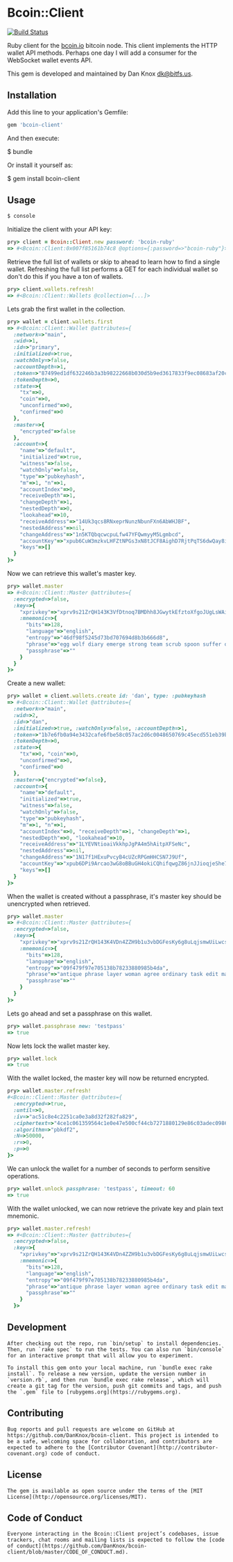 # Bcoin::Client

[![Build Status](https://travis-ci.org/DanKnox-BitFS/bcoin-client.svg?branch=master)](https://travis-ci.org/DanKnox-BitFS/bcoin-client)

Ruby client for the [bcoin.io](http://bcoin.io) bitcoin node. This
client implements the HTTP wallet API methods. Perhaps one day I will
add a consumer for the WebSocket wallet events API.

This gem is developed and maintained by Dan Knox <dk@bitfs.us>.

## Installation

Add this line to your application's Gemfile:

```ruby
gem 'bcoin-client'
```

And then execute:

$ bundle

Or install it yourself as:

$ gem install bcoin-client

## Usage

```bash
$ console
```

Initialize the client with your API key:

```ruby
pry> client = Bcoin::Client.new password: 'bcoin-ruby'
=> #<Bcoin::Client:0x007f85161b74c8 @options={:password=>"bcoin-ruby"}>
```

Retrieve the full list of wallets or skip to ahead to learn how to find a
single wallet. Refreshing the full list performs a GET for each individual
wallet so don't do this if you have a ton of wallets.

```ruby
pry> client.wallets.refresh!
=> #<Bcoin::Client::Wallets @collection=[...]>
```

Lets grab the first wallet in the collection.

```ruby
pry> wallet = client.wallets.first
=> #<Bcoin::Client::Wallet @attributes={
  :network=>"main",
  :wid=>1,
  :id=>"primary",
  :initialized=>true,
  :watchOnly=>false,
  :accountDepth=>1,
  :token=>"87499ed1df632246b3a3b98222668b030d5b9ed3617833f9ec08683af20c0dfb",
  :tokenDepth=>0,
  :state=>{
    "tx"=>0,
    "coin"=>0,
    "unconfirmed"=>0,
    "confirmed"=>0
  },
  :master=>{
    "encrypted"=>false
  },
  :account=>{
    "name"=>"default",
    "initialized"=>true,
    "witness"=>false,
    "watchOnly"=>false,
    "type"=>"pubkeyhash",
    "m"=>1, "n"=>1,
    "accountIndex"=>0,
    "receiveDepth"=>1,
    "changeDepth"=>1,
    "nestedDepth"=>0,
    "lookahead"=>10,
    "receiveAddress"=>"14Uk3qcs8RNxeprNunzNbunFXn6AbWHJBF",
    "nestedAddress"=>nil,
    "changeAddress"=>"1n5KTQbqcwcpuLfw47YFQwmyyM5Lgmbcd",
    "accountKey"=>"xpub6CuW3mzkvLHFZtNPGs3xN8tJCF8AighD7RjtPqTS6dwQay8iMqFguQuYC6cHXKYeBTM5qEofMDJ3CsgXwr59Se2HeBS3PoYYtRVySbaMvVX",
    "keys"=>[]
  }
}>
```

Now we can retrieve this wallet's master key.

```ruby
pry> wallet.master
=> #<Bcoin::Client::Master @attributes={
  :encrypted=>false,
  :key=>{
    "xprivkey"=>"xprv9s21ZrQH143K3VfDtnoq7BMDhh8JGwytkEfztoXfgoJUgLsWAisFTtZssbhh41JEN7BWtuLQeWdRyn4tQo4Wcc5xQYkoZNZ42RLCHUErCrN"},
    :mnemonic=>{
      "bits"=>128,
      "language"=>"english",
      "entropy"=>"46df98f5245d73bd707694d8b3b666d8",
      "phrase"=>"egg wolf diary emerge strong team scrub spoon suffer oval often ramp",
      "passphrase"=>""
    }
  }
}>
```

Create a new wallet:

```ruby
pry> wallet = client.wallets.create id: 'dan', type: :pubkeyhash
=> #<Bcoin::Client::Wallet @attributes={
  :network=>"main",
  :wid=>2,
  :id=>"dan",
  :initialized=>true, :watchOnly=>false, :accountDepth=>1,
  :token=>"1b7e6fb0a94e3432cafe6fbe58c057ac2d6c0048650769c45ecd551eb39ba003",
  :tokenDepth=>0,
  :state=>{
    "tx"=>0, "coin"=>0,
    "unconfirmed"=>0,
    "confirmed"=>0
  },
  :master=>{"encrypted"=>false},
  :account=>{
    "name"=>"default",
    "initialized"=>true,
    "witness"=>false,
    "watchOnly"=>false,
    "type"=>"pubkeyhash",
    "m"=>1, "n"=>1,
    "accountIndex"=>0, "receiveDepth"=>1, "changeDepth"=>1,
    "nestedDepth"=>0, "lookahead"=>10,
    "receiveAddress"=>"1LYEVNtioaiVkkhpJgPA4m5hAitpXFSeNc",
    "nestedAddress"=>nil,
    "changeAddress"=>"1N17f1HExuPvcyB4cUZcRPGmHHCSN7J9Uf",
    "accountKey"=>"xpub6DPi9Arcao3wG8oBBuGH4okiCQhifqwgZ86jnJJioqjeShe7MMhqE4Ykfe2YmBzD3Kto7vrszH9scYxGGShTJWjkCQfPWYH5rCDtaLJvqRv",
    "keys"=>[]
  }
}>
```

When the wallet is created without a passphrase, it's master key should be
unencrypted when retrieved.

```ruby
pry> wallet.master
=> #<Bcoin::Client::Master @attributes={
  :encrypted=>false,
  :key=>{
    "xprivkey"=>"xprv9s21ZrQH143K4VDn4ZZH9b1u3vbDGFesKy6g8uLqjsmwUiLwcsNusyHDzeVjQgdBfwNPfL5Fjgk13WNkuFL68LskGbDGn29nwcgYhZwviWc"},
    :mnemonic=>{
      "bits"=>128,
      "language"=>"english",
      "entropy"=>"09f479f97e705138b78233880985b4da",
      "phrase"=>"antique phrase layer woman agree ordinary task edit marine equip honey relax",
      "passphrase"=>""
    }
  }
}>
```

Lets go ahead and set a passphrase on this wallet.

```ruby
pry> wallet.passphrase new: 'testpass'
=> true
```

Now lets lock the wallet master key.

```ruby
pry> wallet.lock
=> true
```

With the wallet locked, the master key will now be returned encrypted.

```ruby
pry> wallet.master.refresh!
#<Bcoin::Client::Master @attributes={
  :encrypted=>true,
  :until=>0,
  :iv=>"ac51c8e4c2251ca0e3a8d32f282fa829",
  :ciphertext=>"4ce1c061359564c1e0e47e500cf44cb7271880129e86c03adec0986b85b714dbd5983afc4a77b93dd068f275bacc5b8493b454aee3ffbf2ccd40b527bd8176fa9ce5ae1d41e153d15ed18081478610d55e1470cc8d2267c88a82e5eb5af5af6e94178fd7f9efeb2aa334e7893c7e1094342d471c157873a80a99a0831b417847ccbafa16aa59d75cf79f487508687092002f2c15a682163cb6173d907ff4a6036958e3fb3604a035527ea4c5b4d2c6965dd275e42d3e2f7406c1f7621bcf4619",
  :algorithm=>"pbkdf2",
  :N=>50000,
  :r=>0,
  :p=>0
}>
```

We can unlock the wallet for a number of seconds to perform sensitive operations.

```ruby
pry> wallet.unlock passphrase: 'testpass', timeout: 60
=> true
```

With the wallet unlocked, we can now retrieve the private key and plain text mnemonic.

```ruby
pry> wallet.master.refresh!
=> #<Bcoin::Client::Master @attributes={
  :encrypted=>false,
  :key=>{
    "xprivkey"=>"xprv9s21ZrQH143K4VDn4ZZH9b1u3vbDGFesKy6g8uLqjsmwUiLwcsNusyHDzeVjQgdBfwNPfL5Fjgk13WNkuFL68LskGbDGn29nwcgYhZwviWc"},
    :mnemonic=>{
      "bits"=>128,
      "language"=>"english",
      "entropy"=>"09f479f97e705138b78233880985b4da",
      "phrase"=>"antique phrase layer woman agree ordinary task edit marine equip honey relax",
      "passphrase"=>""
    }
  }>
```

## Development

    After checking out the repo, run `bin/setup` to install dependencies. Then, run `rake spec` to run the tests. You can also run `bin/console` for an interactive prompt that will allow you to experiment.

    To install this gem onto your local machine, run `bundle exec rake install`. To release a new version, update the version number in `version.rb`, and then run `bundle exec rake release`, which will create a git tag for the version, push git commits and tags, and push the `.gem` file to [rubygems.org](https://rubygems.org).

## Contributing

    Bug reports and pull requests are welcome on GitHub at https://github.com/DanKnox/bcoin-client. This project is intended to be a safe, welcoming space for collaboration, and contributors are expected to adhere to the [Contributor Covenant](http://contributor-covenant.org) code of conduct.

## License

    The gem is available as open source under the terms of the [MIT License](http://opensource.org/licenses/MIT).

## Code of Conduct

    Everyone interacting in the Bcoin::Client project’s codebases, issue trackers, chat rooms and mailing lists is expected to follow the [code of conduct](https://github.com/DanKnox/bcoin-client/blob/master/CODE_OF_CONDUCT.md).
